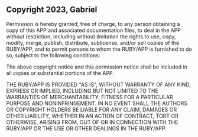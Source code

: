 ## Copyright 2023, Gabriel

Permission is hereby granted, free of charge, to any person obtaining a copy of this APP and associated documentation files, to deal in the APP without restriction, including without limitation the rights to use, copy, modify, merge, publish, distribute, sublicense, and/or sell copies of the RUBY/APP, and to permit persons to whom the RUBY/APP is furnished to do so, subject to the following conditions:

The above copyright notice and this permission notice shall be included in all copies or substantial portions of the APP.

THE RUBY/APP IS PROVIDED "AS IS", WITHOUT WARRANTY OF ANY KIND, EXPRESS OR IMPLIED, INCLUDING BUT NOT LIMITED TO THE WARRANTIES OF MERCHANTABILITY, FITNESS FOR A PARTICULAR PURPOSE AND NONINFRINGEMENT. IN NO EVENT SHALL THE AUTHORS OR COPYRIGHT HOLDERS BE LIABLE FOR ANY CLAIM, DAMAGES OR OTHER LIABILITY, WHETHER IN AN ACTION OF CONTRACT, TORT OR OTHERWISE, ARISING FROM, OUT OF OR IN CONNECTION WITH THE RUBY/APP OR THE USE OR OTHER DEALINGS IN THE RUBY/APP.